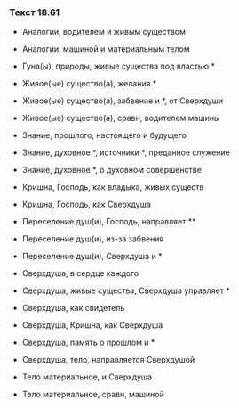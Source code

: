 ### Текст 18.61

- Аналогии, водителем и живым существом

- Аналогии, машиной и материальным телом

- Гуна(ы), природы, живые существа под властью *

- Живое(ые) существо(а), желания *

- Живое(ые) существо(а), забвение и *, от Сверхдуши

- Живое(ые) существо(а), сравн, водителем машины

- Знание, прошлого, настоящего и будущего

- Знание, духовное *, источники *, преданное служение

- Знание, духовное *, о духовном совершенстве

- Кришна, Господь, как владыка, живых существ

- Кришна, Господь, как Сверхдуша

- Переселение душ(и), Господь, направляет **

- Переселение душ(и), из-за забвения

- Переселение душ(и), Сверхдуша и *

- Сверхдуша, в сердце каждого

- Сверхдуша, живые существа, Сверхдуша управляет *

- Сверхдуша, как свидетель

- Сверхдуша, Кришна, как Сверхдуша

- Сверхдуша, память о прошлом и *

- Сверхдуша, тело, направляется Сверхдушой

- Тело материальное, и Сверхдуша

- Тело материальное, сравн, машиной
	

